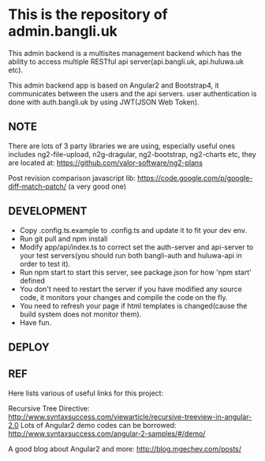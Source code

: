 # This is the repository of admin.bangli.uk

This admin backend is a multisites management backend which has the ability to
access multiple RESTful api server(api.bangli.uk, api.huluwa.uk etc).

This admin backend app is based on Angular2 and Bootstrap4, it communicates between
the users and the api servers. user authentication is done with
auth.bangli.uk by using JWT(JSON Web Token).

## NOTE
There are lots of 3 party libraries we are using, especially useful ones
includes ng2-file-upload, n2g-dragular, ng2-bootstrap, ng2-charts etc, they
are located at: https://github.com/valor-software/ng2-plans

Post revision comparison javascript lib:
https://code.google.com/p/google-diff-match-patch/ (a very good one)


## DEVELOPMENT

* Copy .config.ts.example to .config.ts and update it to fit your dev env.
* Run git pull and npm install
* Modify app/api/index.ts to correct set the auth-server and api-server to your
  test servers(you should run both bangli-auth and huluwa-api in order to
  test it).
* Run npm start to start this server, see package.json for how 'npm start'
  defined
* You don't need to restart the server if you have modified any source code,
  it monitors your changes and compile the code on the fly.
* You need to refresh your page if html templates is changed(cause the build
  system does not monitor them).
* Have fun.

## DEPLOY 


## REF
Here lists various of useful links for this project:

Recursive Tree Directive: http://www.syntaxsuccess.com/viewarticle/recursive-treeview-in-angular-2.0
Lots of Angular2 demo codes can be borrowed: http://www.syntaxsuccess.com/angular-2-samples/#/demo/

A good blog about Angular2 and more: http://blog.mgechev.com/posts/
